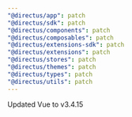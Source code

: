 ```yaml
---
"@directus/app": patch
"@directus/sdk": patch
"@directus/components": patch
"@directus/composables": patch
"@directus/extensions-sdk": patch
"@directus/extensions": patch
"@directus/stores": patch
"@directus/themes": patch
"@directus/types": patch
"@directus/utils": patch
---
```


Updated Vue to v3.4.15

